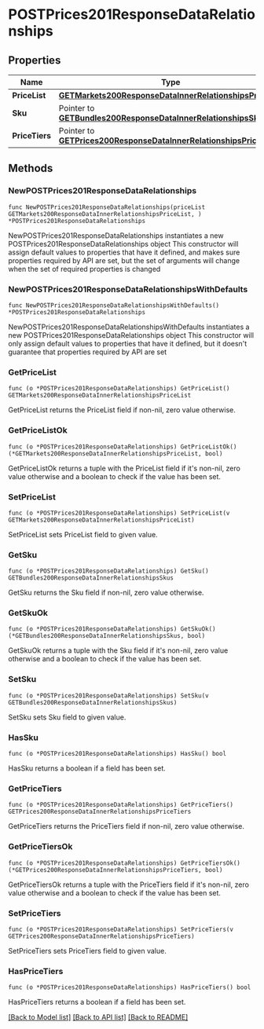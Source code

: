 # POSTPrices201ResponseDataRelationships

## Properties

Name | Type | Description | Notes
------------ | ------------- | ------------- | -------------
**PriceList** | [**GETMarkets200ResponseDataInnerRelationshipsPriceList**](GETMarkets200ResponseDataInnerRelationshipsPriceList.md) |  | 
**Sku** | Pointer to [**GETBundles200ResponseDataInnerRelationshipsSkus**](GETBundles200ResponseDataInnerRelationshipsSkus.md) |  | [optional] 
**PriceTiers** | Pointer to [**GETPrices200ResponseDataInnerRelationshipsPriceTiers**](GETPrices200ResponseDataInnerRelationshipsPriceTiers.md) |  | [optional] 

## Methods

### NewPOSTPrices201ResponseDataRelationships

`func NewPOSTPrices201ResponseDataRelationships(priceList GETMarkets200ResponseDataInnerRelationshipsPriceList, ) *POSTPrices201ResponseDataRelationships`

NewPOSTPrices201ResponseDataRelationships instantiates a new POSTPrices201ResponseDataRelationships object
This constructor will assign default values to properties that have it defined,
and makes sure properties required by API are set, but the set of arguments
will change when the set of required properties is changed

### NewPOSTPrices201ResponseDataRelationshipsWithDefaults

`func NewPOSTPrices201ResponseDataRelationshipsWithDefaults() *POSTPrices201ResponseDataRelationships`

NewPOSTPrices201ResponseDataRelationshipsWithDefaults instantiates a new POSTPrices201ResponseDataRelationships object
This constructor will only assign default values to properties that have it defined,
but it doesn't guarantee that properties required by API are set

### GetPriceList

`func (o *POSTPrices201ResponseDataRelationships) GetPriceList() GETMarkets200ResponseDataInnerRelationshipsPriceList`

GetPriceList returns the PriceList field if non-nil, zero value otherwise.

### GetPriceListOk

`func (o *POSTPrices201ResponseDataRelationships) GetPriceListOk() (*GETMarkets200ResponseDataInnerRelationshipsPriceList, bool)`

GetPriceListOk returns a tuple with the PriceList field if it's non-nil, zero value otherwise
and a boolean to check if the value has been set.

### SetPriceList

`func (o *POSTPrices201ResponseDataRelationships) SetPriceList(v GETMarkets200ResponseDataInnerRelationshipsPriceList)`

SetPriceList sets PriceList field to given value.


### GetSku

`func (o *POSTPrices201ResponseDataRelationships) GetSku() GETBundles200ResponseDataInnerRelationshipsSkus`

GetSku returns the Sku field if non-nil, zero value otherwise.

### GetSkuOk

`func (o *POSTPrices201ResponseDataRelationships) GetSkuOk() (*GETBundles200ResponseDataInnerRelationshipsSkus, bool)`

GetSkuOk returns a tuple with the Sku field if it's non-nil, zero value otherwise
and a boolean to check if the value has been set.

### SetSku

`func (o *POSTPrices201ResponseDataRelationships) SetSku(v GETBundles200ResponseDataInnerRelationshipsSkus)`

SetSku sets Sku field to given value.

### HasSku

`func (o *POSTPrices201ResponseDataRelationships) HasSku() bool`

HasSku returns a boolean if a field has been set.

### GetPriceTiers

`func (o *POSTPrices201ResponseDataRelationships) GetPriceTiers() GETPrices200ResponseDataInnerRelationshipsPriceTiers`

GetPriceTiers returns the PriceTiers field if non-nil, zero value otherwise.

### GetPriceTiersOk

`func (o *POSTPrices201ResponseDataRelationships) GetPriceTiersOk() (*GETPrices200ResponseDataInnerRelationshipsPriceTiers, bool)`

GetPriceTiersOk returns a tuple with the PriceTiers field if it's non-nil, zero value otherwise
and a boolean to check if the value has been set.

### SetPriceTiers

`func (o *POSTPrices201ResponseDataRelationships) SetPriceTiers(v GETPrices200ResponseDataInnerRelationshipsPriceTiers)`

SetPriceTiers sets PriceTiers field to given value.

### HasPriceTiers

`func (o *POSTPrices201ResponseDataRelationships) HasPriceTiers() bool`

HasPriceTiers returns a boolean if a field has been set.


[[Back to Model list]](../README.md#documentation-for-models) [[Back to API list]](../README.md#documentation-for-api-endpoints) [[Back to README]](../README.md)


